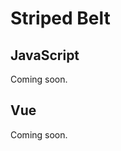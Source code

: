 # Striped Belt

<div class="example-belt">
<StripedBelt />
</div>

<div style="text-align: right;">
<SelectFramework
   :callback="frameworkCallback"
/>
</div>

<div v-if="selectedFramework === '0'">

## JavaScript

Coming soon.

</div>
<div v-if="selectedFramework === '1'">

## Vue

Coming soon.

</div>

<script setup lang="ts">
import { ref } from 'vue'
import SelectFramework from '../../components/SelectFramework.vue';
import StripedBelt from '../../components/examples/StripedBelt.vue';

const selectedFramework = ref('0');

const frameworkCallback = (newValue) => {
  if (newValue) selectedFramework.value = newValue;
}
</script>
